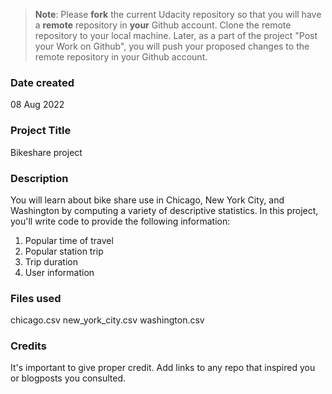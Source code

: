 >**Note**: Please **fork** the current Udacity repository so that you will have a **remote** repository in **your** Github account. Clone the remote repository to your local machine. Later, as a part of the project "Post your Work on Github", you will push your proposed changes to the remote repository in your Github account.

### Date created
08 Aug 2022

### Project Title
Bikeshare project

### Description
You will learn about bike share use in Chicago, New York City, and Washington by computing a variety of descriptive statistics. In this project, you'll write code to provide the following information:
1. Popular time of travel
2. Popular station trip
3. Trip duration
4. User information
### Files used
chicago.csv
new_york_city.csv
washington.csv

### Credits
It's important to give proper credit. Add links to any repo that inspired you or blogposts you consulted.

